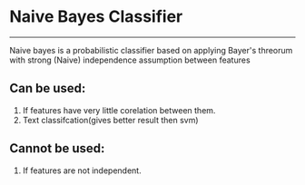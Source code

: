 # Naive Bayes Classifier

---------

Naive bayes is a probabilistic classifier based on applying Bayer's threorum with strong (Naive) independence assumption between features

## Can be used:

1. If features have very little corelation between them.
2. Text classifcation(gives better result then svm)

## Cannot be used:

1. If features are not independent.
